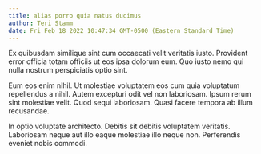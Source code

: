 ```yaml
---
title: alias porro quia natus ducimus
author: Teri Stamm
date: Fri Feb 18 2022 10:47:34 GMT-0500 (Eastern Standard Time)
---
```

Ex quibusdam similique sint cum occaecati velit veritatis iusto. Provident error officia totam officiis ut eos ipsa dolorum eum. Quo iusto nemo qui nulla nostrum perspiciatis optio sint.

 Eum eos enim nihil. Ut molestiae voluptatem eos cum quia voluptatum repellendus a nihil. Autem excepturi odit vel non laboriosam. Ipsum rerum sint molestiae velit. Quod sequi laboriosam. Quasi facere tempora ab illum recusandae.

 In optio voluptate architecto. Debitis sit debitis voluptatem veritatis. Laboriosam neque aut illo eaque molestiae illo neque non. Perferendis eveniet nobis commodi.